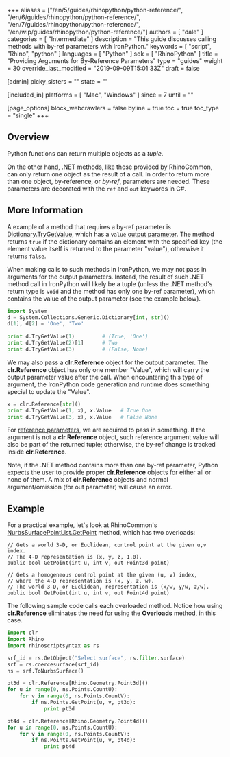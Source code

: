+++
aliases = ["/en/5/guides/rhinopython/python-reference/", "/en/6/guides/rhinopython/python-reference/", "/en/7/guides/rhinopython/python-reference/", "/en/wip/guides/rhinopython/python-reference/"]
authors = [ "dale" ]
categories = [ "Intermediate" ]
description = "This guide discusses calling methods with by-ref parameters with IronPython."
keywords = [ "script", "Rhino", "python" ]
languages = [ "Python" ]
sdk = [ "RhinoPython" ]
title = "Providing Arguments for By-Reference Parameters"
type = "guides"
weight = 30
override_last_modified = "2019-09-09T15:01:33Z"
draft = false

[admin]
picky_sisters = ""
state = ""

[included_in]
platforms = [ "Mac", "Windows" ]
since = 7
until = ""

[page_options]
block_webcrawlers = false
byline = true
toc = true
toc_type = "single"
+++

## Overview

Python functions can return multiple objects as a *tuple*. 

On the other hand, .NET methods, like those provided by RhinoCommon, can only return one object as the result of a call. In order to return more than one object, by-reference, or *by-ref*, parameters are needed. These parameters are decorated with the `ref` and  `out` keywords in C#.

## More Information

A example of a method that requires a by-ref parameter is [Dictionary.TryGetValue](https://docs.microsoft.com/en-us/dotnet/api/system.collections.generic.dictionary-2.trygetvalue), which has a `value`  [output parameter](https://docs.microsoft.com/en-us/dotnet/csharp/language-reference/keywords/out-parameter-modifier). The method returns `true` if the dictionary contains an element with the specified key (the element value itself is returned to the parameter "value"), otherwise it returns `false`.

When making calls to such methods in IronPython, we may not pass in arguments for the output parameters. Instead, the result of such .NET method call in IronPython will likely be a tuple (unless the .NET method's return type is `void` and the method has only one by-ref parameter), which contains the value of the output parameter (see the example below).

```python
import System
d = System.Collections.Generic.Dictionary[int, str]()
d[1], d[2] = 'One', 'Two'
 
print d.TryGetValue(1)         # (True, 'One')
print d.TryGetValue(2)[1]      # Two 
print d.TryGetValue(3)         # (False, None)
```

We may also pass a **clr.Reference** object for the output parameter. The **clr.Reference** object has only one member "Value", which will carry the output parameter value after the call. When encountering this type of argument, the IronPython code generation and runtime does something special to update the "Value".

```python
x = clr.Reference[str]()
print d.TryGetValue(1, x), x.Value   # True One
print d.TryGetValue(3, x), x.Value   # False None
```

For [reference parameters](https://docs.microsoft.com/en-us/dotnet/csharp/language-reference/keywords/ref), we are required to pass in something. If the argument is not a **clr.Reference** object, such reference argument value will also be part of the returned tuple; otherwise, the by-ref change is tracked inside **clr.Reference**.

Note, if the .NET method contains more than one by-ref parameter, Python expects the user to provide proper **clr.Reference** objects for either all or none of them. A mix of **clr.Reference** objects and normal argument/omission (for out parameter) will cause an error.

## Example

For a practical example, let's look at RhinoCommon's [NurbsSurfacePointList.GetPoint](https://developer.rhino3d.com/api/RhinoCommon/html/Overload_Rhino_Geometry_Collections_NurbsSurfacePointList_GetPoint.htm) method, which has two overloads:

```
// Gets a world 3-D, or Euclidean, control point at the given u,v index. 
// The 4-D representation is (x, y, z, 1.0).
public bool GetPoint(int u, int v, out Point3d point)

// Gets a homogeneous control point at the given (u, v) index, 
// where the 4-D representation is (x, y, z, w). 
// The world 3-D, or Euclidean, representation is (x/w, y/w, z/w).
public bool GetPoint(int u, int v, out Point4d point)
```

The following sample code calls each overloaded method. Notice how using **clr.Reference** eliminates the need for using the **Overloads** method, in this case. 

```python
import clr
import Rhino
import rhinoscriptsyntax as rs

srf_id = rs.GetObject("Select surface", rs.filter.surface)
srf = rs.coercesurface(srf_id)
ns = srf.ToNurbsSurface()

pt3d = clr.Reference[Rhino.Geometry.Point3d]()
for u in range(0, ns.Points.CountU):
    for v in range(0, ns.Points.CountV):
        if ns.Points.GetPoint(u, v, pt3d):
            print pt3d

pt4d = clr.Reference[Rhino.Geometry.Point4d]()
for u in range(0, ns.Points.CountU):
    for v in range(0, ns.Points.CountV):
        if ns.Points.GetPoint(u, v, pt4d):
            print pt4d
```

